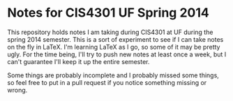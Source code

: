 Notes for CIS4301 UF Spring 2014
================================ 
This repository holds notes I am taking during CIS4301 at UF during the spring
2014 semester.
This is a sort of experiment to see if I can take notes on the fly in LaTeX. I'm
learning LaTeX as I go, so some of it may be pretty ugly. For the time being,
I'll try to push new notes at least once a week, but I can't guarantee I'll keep
it up the entire semester.

Some things are probably incomplete and I probably missed some things, so feel
free to put in a pull request if you notice something missing or wrong.

